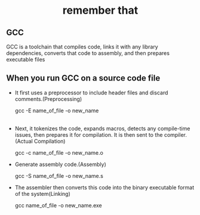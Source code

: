 <h1 align="center">remember that</h1>
<h2>GCC</h2>
GCC is a toolchain that compiles code, links it with any library dependencies, converts that code to assembly, and then prepares executable files
<h2>When you run GCC on a source code file</h2>
<ul>
  <li>It first uses a preprocessor to include header files and discard comments.(Preprocessing)</li>
  <p>gcc -E name_of_file -o new_name</p>
  <br>
  <li>Next, it tokenizes the code, expands macros, detects any compile-time issues, then prepares it for compilation. It is then sent to the compiler.(Actual Compilation)</li>
  <p>gcc -c name_of_file -o new_name.o</p>
  <li>Generate assembly code.(Assembly) </li>
  <p>gcc -S name_of_file -o new_name.s </p>
  <li>The assembler then converts this code into the binary executable format of the system(Linking)</li>
  <p>gcc name_of_file -o new_name.exe </p>
  </ul>
  
  
